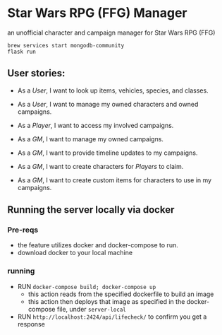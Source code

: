 # Star Wars RPG (FFG) Manager
an unofficial character and campaign manager for Star Wars RPG (FFG)


```
brew services start mongodb-community
flask run
```


## User stories:
- As a _User_, I want to look up items, vehicles, species, and classes.
- As a _User_, I want to manage my owned characters and owned campaigns.

- As a _Player_, I want to access my involved campaigns.

- As a _GM_, I want to manage my owned campaigns.
- As a _GM_, I want to provide timeline updates to my campaigns.
- As a _GM_, I want to create characters for _Players_ to claim.
- As a _GM_, I want to create custom items for characters to use in my campaigns.




## Running the server locally via docker
### Pre-reqs
- the feature utilizes docker and docker-compose to run.
- download docker to your local machine

### running
- RUN `docker-compose build; docker-compose up`
  - this action reads from the specified dockerfile to build an image
  - this action then deploys that image as specified in the docker-compose file, under `server-local`
- RUN `http://localhost:2424/api/lifecheck/` to confirm you get a response
